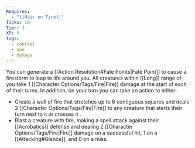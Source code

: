 ```yaml
---
Requires:
  - "[[Hair on Fire]]"
Ticks: 10
Tier: 3
XP: 9
tags:
  - control
  - aoe
  - damage
---
```


You can generate a [[Action Resolution#Fate Points|Fate Point]] to cause a firestorm to leap to life around you. All creatures within [[Long]] range of you take 1 [[Character Options/Tags/Fire|Fire]] damage at the start of each of their turns. In addition, on your turn you can take an action to either:
- Create a wall of fire that stretches up to 6 contiguous squares and deals 2 [[Character Options/Tags/Fire|Fire]] to any creature that starts their turn next to it or crosses it .
- Blast a creature with fire, making a spell attack against their [[Acrobatics]] defense and dealing 2 [[Character Options/Tags/Fire|Fire]] damage on a successful hit, 1 on a [[Attacking#Glance]], and 0 on a miss.